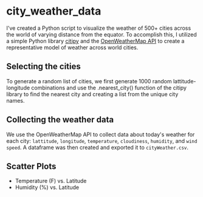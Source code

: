 # city_weather_data

I've created a Python script to visualize the weather of 500+ cities across the world of varying distance from the equator. To accomplish this, I utilized a simple Python library [citipy](https://pypi.python.org/pypi/citipy) and the [OpenWeatherMap API](https://openweathermap.org/api) to create a representative model of weather across world cities.

## Selecting the cities
To generate a random list of cities, we first generate 1000 random lattitude-longitude combinations and use the .nearest_city() function of the citipy library to find the nearest city and creating a list from the unique city names.

## Collecting the weather data
We use the OpenWeatherMap API to collect data about today's weather for each city: `lattitude`, `longitude`, `temperature`, `cloudiness`, `humidity`, and `wind speed`.  A dataframe was then created and exported it to `cityWeather.csv`.


## Scatter Plots
* Temperature (F) vs. Latitude
* Humidity (%) vs. Latitude

